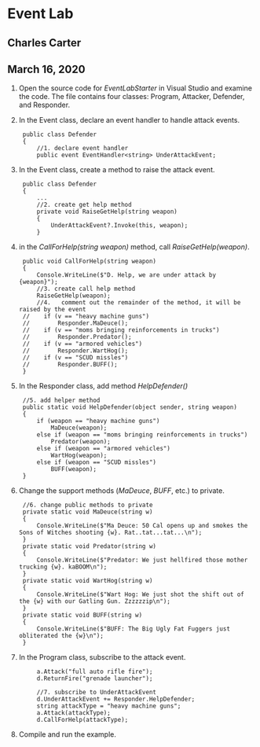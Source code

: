 # Event Lab
## Charles Carter
## March 16, 2020

1. Open the source code for *EventLabStarter* in Visual Studio and examine the code. The file contains four classes: Program, Attacker, Defender, and Responder.

1. In the Event class, declare an event handler to handle attack events.

        public class Defender
        {
            //1. declare event handler
            public event EventHandler<string> UnderAttackEvent;

1. In the Event class, create a method to raise the attack event.

        public class Defender
        {
            ...
            //2. create get help method
            private void RaiseGetHelp(string weapon)
            {
                UnderAttackEvent?.Invoke(this, weapon);
            }

1. in the *CallForHelp(string weapon)* method, call *RaiseGetHelp(weapon)*.

        public void CallForHelp(string weapon)
        {
            Console.WriteLine($"D. Help, we are under attack by {weapon}");
            //3. create call help method
            RaiseGetHelp(weapon);
            //4.   comment out the remainder of the method, it will be raised by the event
        //    if (v == "heavy machine guns")
        //        Responder.MaDeuce();
        //    if (v == "moms bringing reinforcements in trucks")
        //        Responder.Predator();
        //    if (v == "armored vehicles")
        //        Responder.WartHog();
        //    if (v == "SCUD missles")
        //        Responder.BUFF();
        }

1. In the Responder class, add method *HelpDefender()*

        //5. add helper method 
        public static void HelpDefender(object sender, string weapon)
        {
            if (weapon == "heavy machine guns")
                MaDeuce(weapon);
            else if (weapon == "moms bringing reinforcements in trucks")
                Predator(weapon);
            else if (weapon == "armored vehicles")
                WartHog(weapon);
            else if (weapon == "SCUD missles")
                BUFF(weapon);
        }

1. Change the support methods (*MaDeuce*, *BUFF*, etc.) to private.

        //6. change public methods to private
        private static void MaDeuce(string w)
        {
            Console.WriteLine($"Ma Deuce: 50 Cal opens up and smokes the Sons of Witches shooting {w}. Rat..tat...tat...\n");
        }
        private static void Predator(string w)
        {
            Console.WriteLine($"Predator: We just hellfired those mother trucking {w}. kaBOOM\n");
        }
        private static void WartHog(string w)
        {
            Console.WriteLine($"Wart Hog: We just shot the shift out of the {w} with our Gatling Gun. Zzzzzzip\n");
        }
        private static void BUFF(string w)
        {
            Console.WriteLine($"BUFF: The Big Ugly Fat Fuggers just obliterated the {w}\n");
        }

1. In the Program class, subscribe to the attack event.

            a.Attack("full auto rifle fire");
            d.ReturnFire("grenade launcher");

            //7. subscribe to UnderAttackEvent
            d.UnderAttackEvent += Responder.HelpDefender;
            string attackType = "heavy machine guns";
            a.Attack(attackType);
            d.CallForHelp(attackType);

1. Compile and run the example.
